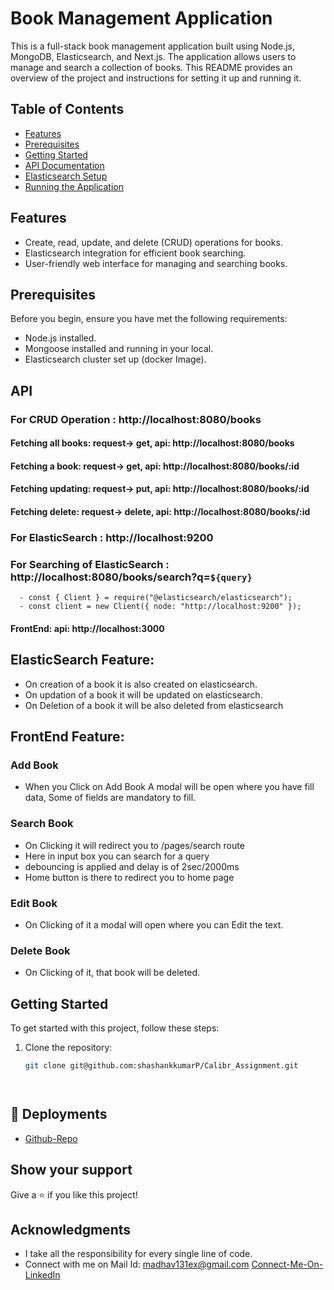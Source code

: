 # Book Management Application

This is a full-stack book management application built using Node.js, MongoDB, Elasticsearch, and Next.js. The application allows users to manage and search a collection of books. This README provides an overview of the project and instructions for setting it up and running it.

## Table of Contents

- [Features](#features)
- [Prerequisites](#prerequisites)
- [Getting Started](#getting-started)
- [API Documentation](#api-documentation)
- [Elasticsearch Setup](#elasticsearch-setup)
- [Running the Application](#running-the-application)

## Features

- Create, read, update, and delete (CRUD) operations for books.
- Elasticsearch integration for efficient book searching.
- User-friendly web interface for managing and searching books.

## Prerequisites

Before you begin, ensure you have met the following requirements:

- Node.js installed.
- Mongoose installed and running in your local.
- Elasticsearch cluster set up (docker Image).
  
## API


  ### For CRUD Operation : http://localhost:8080/books
  
   #### Fetching all books: request-> get, api: http://localhost:8080/books
   #### Fetching a book: request-> get, api: http://localhost:8080/books/:id
   #### Fetching updating: request-> put, api: http://localhost:8080/books/:id
   #### Fetching delete: request-> delete, api: http://localhost:8080/books/:id

  ### For ElasticSearch : http://localhost:9200

  ### For Searching of ElasticSearch : http://localhost:8080/books/search?q=`${query}`
  
      - const { Client } = require("@elasticsearch/elasticsearch");
      - const client = new Client({ node: "http://localhost:9200" });
   
   #### FrontEnd: api: http://localhost:3000

   
 ## ElasticSearch Feature: 

   - On creation of a book it is also created on elasticsearch.
   - On updation of a book it will  be updated on elasticsearch.
   - On Deletion of a book it will be also deleted from elasticsearch

## FrontEnd Feature:

   ### Add Book 

  
  - When you Click on Add Book A modal will be open where you have fill data, Some of fields are mandatory to fill.
    
     

     
  ### Search Book

  - On Clicking it will redirect you to /pages/search route
  - Here in input box you can search for a query
  -  debouncing is applied and delay is of 2sec/2000ms  
  -  Home button is there to redirect you to home page

  ### Edit Book

  - On Clicking of it a modal will open where you can Edit the text.

 ### Delete Book

 - On Clicking of it, that book will be deleted.


## Getting Started

To get started with this project, follow these steps:

1. Clone the repository:
   ```bash
   git clone git@github.com:shashankkumarP/Calibr_Assignment.git
   



## 🔗  Deployments


- [Github-Repo](https://github.com/shashankkumarP/Calibr_Assignment)

## Show your support

Give a ⭐️ if you like this project!

## Acknowledgments

- I take all the responsibility for every single line of code.
- Connect with me on Mail Id: madhav131ex@gmail.com
[Connect-Me-On-LinkedIn](https://www.linkedin.com/in/shashank-kumar-83008122b/)
